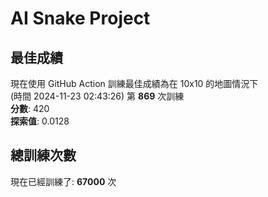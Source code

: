 
# AI Snake Project

## **最佳成績**
現在使用 GitHub Action 訓練最佳成績為在 10x10 的地圖情況下  
(時間 2024-11-23 02:43:26) 第 **869** 次訓練  
**分數**: 420  
**探索值**: 0.0128

## 總訓練次數
現在已經訓練了: **67000** 次
